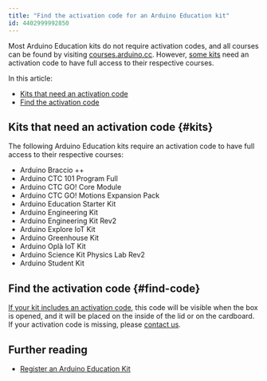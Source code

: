```yaml
---
title: "Find the activation code for an Arduino Education kit"
id: 4402999992850
---
```


Most Arduino Education kits do not require activation codes, and all courses can be found by visiting [courses.arduino.cc](https://www.arduino.cc/education/courses/). However, [some kits](#kits) need an activation code to have full access to their respective courses. 

In this article:
* [Kits that need an activation code](#kits)
* [Find the activation code](#find-code)

## Kits that need an activation code {#kits}

The following Arduino Education kits require an activation code to have full access to their respective courses:

* Arduino Braccio ++
* Arduino CTC 101 Program Full
* Arduino CTC GO! Core Module
* Arduino CTC GO! Motions Expansion Pack
* Arduino Education Starter Kit
* Arduino Engineering Kit
* Arduino Engineering Kit Rev2
* Arduino Explore IoT Kit
* Arduino Greenhouse Kit
* Arduino Oplà IoT Kit
* Arduino Science Kit Physics Lab Rev2
* Arduino Student Kit

## Find the activation code {#find-code}

[If your kit includes an activation code](#kits), this code will be visible when the box is opened, and it will be placed on the inside of the lid or on the cardboard. If your activation code is missing, please [contact us](https://www.arduino.cc/en/contact-us/).

## Further reading

* <a class="link-chevron-right" href="https://support.arduino.cc/hc/en-us/articles/4407393580818-Register-an-Arduino-Education-Kit#fnref1">Register an Arduino Education Kit</a>
